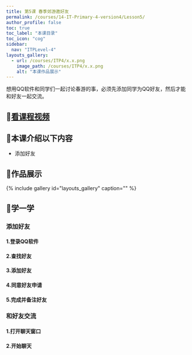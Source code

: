 ```yaml
---
title: 第5课 春季郊游邀好友
permalink: /courses/14-IT-Primary-4-version4/Lesson5/
author_profile: false
toc: true
toc_label: "本课目录"
toc_icon: "cog"
sidebar:
  nav: "ITPLevel-4"
layouts_gallery:
  - url: /courses/ITP4/x.x.png
    image_path: /courses/ITP4/x.x.png
    alt: "本课作品展示"
---
```

想用QQ软件和同学们一起讨论春游的事，必须先添加同学为QQ好友，然后才能和好友一起交流。
## :cinema:[看课程视频](http://study.163.com)
## :mega:本课介绍以下内容

- 添加好友

## :rainbow:作品展示
{% include gallery id="layouts_gallery" caption="" %}
## :electric_plug:学一学
### 添加好友
#### 1.登录QQ软件
#### 2.查找好友
#### 3.添加好友
#### 4.同意好友申请
#### 5.完成并备注好友
### 和好友交流
#### 1.打开聊天窗口
#### 2.开始聊天

